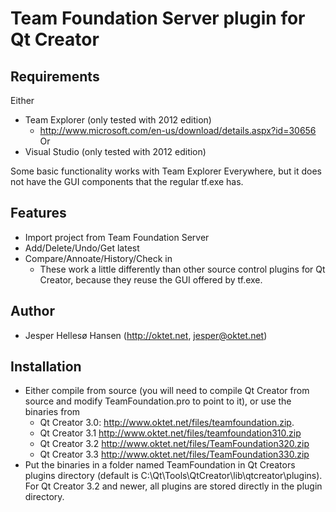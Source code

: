Team Foundation Server plugin for Qt Creator
============================================

Requirements
------------
Either
* Team Explorer (only tested with 2012 edition)
  - http://www.microsoft.com/en-us/download/details.aspx?id=30656
Or
* Visual Studio (only tested with 2012 edition)

Some basic functionality works with Team Explorer Everywhere, but it does not have the GUI components that the regular tf.exe has.

Features
----------------
* Import project from Team Foundation Server
* Add/Delete/Undo/Get latest
* Compare/Annoate/History/Check in
  - These work a little differently than other source control plugins for Qt Creator, because they reuse the GUI offered by tf.exe.

Author
-------
* Jesper Hellesø Hansen (http://oktet.net, jesper@oktet.net)

Installation
------------
* Either compile from source (you will need to compile Qt Creator from source and modify TeamFoundation.pro to point to it), or use the binaries from
  - Qt Creator 3.0: http://www.oktet.net/files/teamfoundation.zip.
  - Qt Creator 3.1  http://www.oktet.net/files/teamfoundation310.zip
  - Qt Creator 3.2  http://www.oktet.net/files/TeamFoundation320.zip
  - Qt Creator 3.3  http://www.oktet.net/files/TeamFoundation330.zip
* Put the binaries in a folder named TeamFoundation in Qt Creators plugins directory (default is C:\Qt\Tools\QtCreator\lib\qtcreator\plugins). For Qt Creator 3.2 and newer, all plugins are stored directly in the plugin directory.
